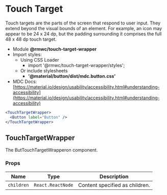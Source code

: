 # Touch Target

Touch targets are the parts of the screen that respond to user input. They extend beyond the visual bounds of an element. For example, an icon may appear to be 24 x 24 dp, but the padding surrounding it comprises the full 48 x 48 dp touch target.

- Module **@rmwc/touch-target-wrapper**
- Import styles:
  - Using CSS Loader
    - import '@rmwc/touch-target-wrapper/styles';
  - Or include stylesheets
    - **'@material/button/dist/mdc.button.css'**
- MDC Docs: [https://material.io/design/usability/accessibility.html#understanding-accessibility](https://material.io/design/usability/accessibility.html#understanding-accessibility)

```jsx
<TouchTargetWrapper>
  <Button label="Button" />
</TouchTargetWrapper>
```

## TouchTargetWrapper

The ButTouchTargetWrapperon component.

### Props

| Name       | Type              | Description                    |
| ---------- | ----------------- | ------------------------------ |
| `children` | `React.ReactNode` | Content specified as children. |

